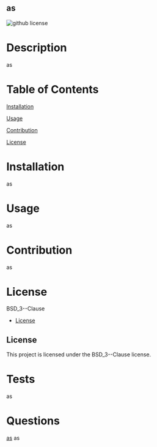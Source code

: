 ## as

![github license](https://img.shields.io/badge/license-BSD_3--Clause-blue.svg)

# Description
as

# Table of Contents
[Installation](#installation)

[Usage](#usage)

[Contribution]($contribution)

[License]($license)

# Installation 
as

# Usage
as

# Contribution
as

# License
BSD_3--Clause

* [License](#license)

## License
This project is licensed under the BSD_3--Clause license.

# Tests
as

# Questions
[as](https://github.com/as/)
as